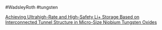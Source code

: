 #WadsleyRoth
#tungsten

[Achieving Ultrahigh-Rate and High-Safety Li+ Storage Based on Interconnected Tunnel Structure in Micro-Size Niobium Tungsten Oxides](https://onlinelibrary.wiley.com/doi/abs/10.1002/adma.201905295)